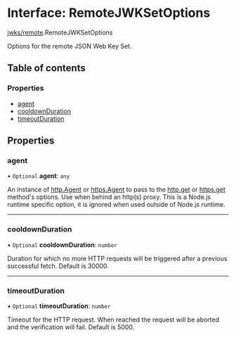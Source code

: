# Interface: RemoteJWKSetOptions

[jwks/remote](../modules/jwks_remote.md).RemoteJWKSetOptions

Options for the remote JSON Web Key Set.

## Table of contents

### Properties

- [agent](jwks_remote.RemoteJWKSetOptions.md#agent)
- [cooldownDuration](jwks_remote.RemoteJWKSetOptions.md#cooldownduration)
- [timeoutDuration](jwks_remote.RemoteJWKSetOptions.md#timeoutduration)

## Properties

### agent

• `Optional` **agent**: `any`

An instance of [http.Agent](https://nodejs.org/api/http.html#http_class_http_agent)
or [https.Agent](https://nodejs.org/api/https.html#https_class_https_agent) to pass
to the [http.get](https://nodejs.org/api/http.html#http_http_get_options_callback)
or [https.get](https://nodejs.org/api/https.html#https_https_get_options_callback)
method's options. Use when behind an http(s) proxy.
This is a Node.js runtime specific option, it is ignored
when used outside of Node.js runtime.

___

### cooldownDuration

• `Optional` **cooldownDuration**: `number`

Duration for which no more HTTP requests will be triggered
after a previous successful fetch. Default is 30000.

___

### timeoutDuration

• `Optional` **timeoutDuration**: `number`

Timeout for the HTTP request. When reached the request will be
aborted and the verification will fail. Default is 5000.
